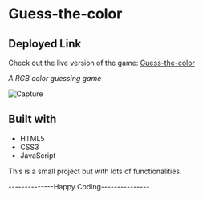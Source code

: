 # Guess-the-color

## Deployed Link

Check out the live version of the game: [Guess-the-color](https://rajan624.github.io/Guess-the-color/)

*A RGB color guessing game*

![Capture](https://user-images.githubusercontent.com/60213161/134470894-78faa10a-8509-49a5-8423-46b5b52ddb9e.PNG)


## Built with
- HTML5
- CSS3
- JavaScript

This is a small project but with lots of functionalities.

--------------Happy Coding---------------
